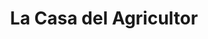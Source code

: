 ---
title: "La Casa del Agricultor"
url: /quezaltepeque/la-casa-del-agricultor-2-avenida-norte/
shop: hágalo usted mismo
---